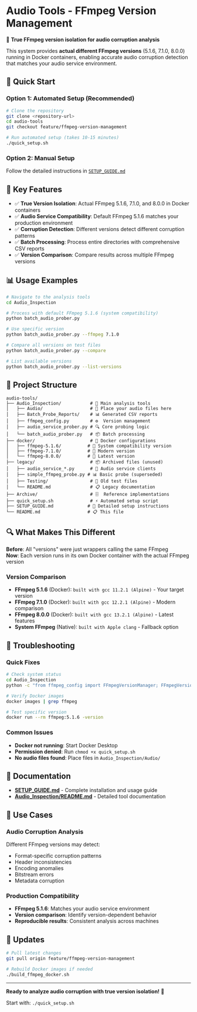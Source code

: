 # Audio Tools - FFmpeg Version Management

🎵 **True FFmpeg version isolation for audio corruption analysis**

This system provides **actual different FFmpeg versions** (5.1.6, 7.1.0, 8.0.0) running in Docker containers, enabling accurate audio corruption detection that matches your audio service environment.

## 🚀 Quick Start

### Option 1: Automated Setup (Recommended)
```bash
# Clone the repository
git clone <repository-url>
cd audio-tools
git checkout feature/ffmpeg-version-management

# Run automated setup (takes 10-15 minutes)
./quick_setup.sh
```

### Option 2: Manual Setup
Follow the detailed instructions in [`SETUP_GUIDE.md`](SETUP_GUIDE.md)

## 🎯 Key Features

- ✅ **True Version Isolation**: Actual FFmpeg 5.1.6, 7.1.0, and 8.0.0 in Docker containers
- ✅ **Audio Service Compatibility**: Default FFmpeg 5.1.6 matches your production environment  
- ✅ **Corruption Detection**: Different versions detect different corruption patterns
- ✅ **Batch Processing**: Process entire directories with comprehensive CSV reports
- ✅ **Version Comparison**: Compare results across multiple FFmpeg versions

## 📊 Usage Examples

```bash
# Navigate to the analysis tools
cd Audio_Inspection

# Process with default FFmpeg 5.1.6 (system compatibility)
python batch_audio_prober.py

# Use specific version
python batch_audio_prober.py --ffmpeg 7.1.0

# Compare all versions on test files
python batch_audio_prober.py --compare

# List available versions
python batch_audio_prober.py --list-versions
```

## 📁 Project Structure

```
audio-tools/
├── Audio_Inspection/           # 🎵 Main analysis tools
│   ├── Audio/                  # 📂 Place your audio files here
│   ├── Batch_Probe_Reports/    # 📊 Generated CSV reports
│   ├── ffmpeg_config.py        # ⚙️  Version management
│   ├── audio_service_prober.py # 🔍 Core probing logic
│   └── batch_audio_prober.py   # 📦 Batch processing
├── docker/                     # 🐳 Docker configurations
│   ├── ffmpeg-5.1.6/          # 🎯 System compatibility version
│   ├── ffmpeg-7.1.0/          # 🔄 Modern version
│   └── ffmpeg-8.0.0/          # 🚀 Latest version
├── legacy/                     # 📦 Archived files (unused)
│   ├── audio_service_*.py      # 🔗 Audio service clients
│   ├── simple_ffmpeg_probe.py # 📊 Basic probe (superseded)
│   ├── Testing/                # 🧪 Old test files
│   └── README.md               # 📋 Legacy documentation
├── Archive/                    # 🗄️  Reference implementations
├── quick_setup.sh              # ⚡ Automated setup script
├── SETUP_GUIDE.md             # 📖 Detailed setup instructions
└── README.md                  # 📋 This file
```

## 🔍 What Makes This Different

**Before**: All "versions" were just wrappers calling the same FFmpeg  
**Now**: Each version runs in its own Docker container with the actual FFmpeg version

### Version Comparison
- **FFmpeg 5.1.6** (Docker): `built with gcc 11.2.1 (Alpine)` - Your target version
- **FFmpeg 7.1.0** (Docker): `built with gcc 12.2.1 (Alpine)` - Modern comparison
- **FFmpeg 8.0.0** (Docker): `built with gcc 13.2.1 (Alpine)` - Latest features
- **System FFmpeg** (Native): `built with Apple clang` - Fallback option

## 🐛 Troubleshooting

### Quick Fixes
```bash
# Check system status
cd Audio_Inspection
python -c "from ffmpeg_config import FFmpegVersionManager; FFmpegVersionManager().print_status()"

# Verify Docker images
docker images | grep ffmpeg

# Test specific version
docker run --rm ffmpeg:5.1.6 -version
```

### Common Issues
- **Docker not running**: Start Docker Desktop
- **Permission denied**: Run `chmod +x quick_setup.sh`
- **No audio files found**: Place files in `Audio_Inspection/Audio/`

## 📖 Documentation

- **[SETUP_GUIDE.md](SETUP_GUIDE.md)** - Complete installation and usage guide
- **[Audio_Inspection/README.md](Audio_Inspection/README.md)** - Detailed tool documentation

## 🎯 Use Cases

### Audio Corruption Analysis
Different FFmpeg versions may detect:
- Format-specific corruption patterns
- Header inconsistencies  
- Encoding anomalies
- Bitstream errors
- Metadata corruption

### Production Compatibility
- **FFmpeg 5.1.6**: Matches your audio service environment
- **Version comparison**: Identify version-dependent behavior
- **Reproducible results**: Consistent analysis across machines

## 🔄 Updates

```bash
# Pull latest changes
git pull origin feature/ffmpeg-version-management

# Rebuild Docker images if needed
./build_ffmpeg_docker.sh
```

---

**Ready to analyze audio corruption with true version isolation!** 🎵

Start with: `./quick_setup.sh`
